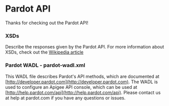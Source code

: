 Pardot API
==========

Thanks for checking out the Pardot API!

### XSDs
Describe the responses given by the Pardot API. For more information about XSDs, check out the [Wikipedia article](http://goo.gl/ECFav)

### Pardot WADL - pardot-wadl.xml
This WADL file describes Pardot's API methods, which are documented at [http://developer.pardot.com](http://developer.pardot.com). The WADL is used to configure an Apigee API console, which can be used at [http://help.pardot.com/api](http://help.pardot.com/api). Please contact us at help at pardot.com if you have any questions or issues.
